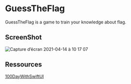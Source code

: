 # GuessTheFlag

GuessTheFlag is a game to train your knowledge about flag.

## ScreenShot

![Capture d’écran 2021-04-14 à 10 17 07](https://user-images.githubusercontent.com/45287046/114677772-e9a3ec00-9d0a-11eb-85dd-c8fd760d9b8a.png)



## Ressources
[100DayWithSwiftUI](https://www.hackingwithswift.com/100/swiftui/)
